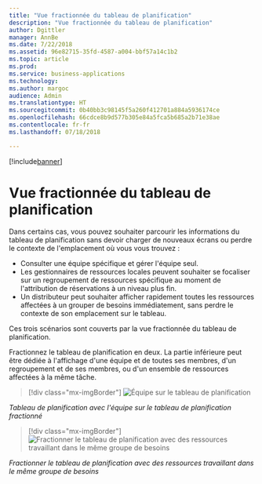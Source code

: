 ```yaml
---
title: "Vue fractionnée du tableau de planification"
description: "Vue fractionnée du tableau de planification"
author: Dgittler
manager: AnnBe
ms.date: 7/22/2018
ms.assetid: 96e82715-35fd-4587-a004-bbf57a14c1b2
ms.topic: article
ms.prod: 
ms.service: business-applications
ms.technology: 
ms.author: margoc
audience: Admin
ms.translationtype: HT
ms.sourcegitcommit: 0b40bb3c98145f5a260f412701a884a5936174ce
ms.openlocfilehash: 66cdce8b9d577b305e84a5fca5b685a2b71e38ae
ms.contentlocale: fr-fr
ms.lasthandoff: 07/18/2018

---
```


[!include[banner](../../../../includes/banner.md)]


#  <a name="schedule-board-split-view"></a>Vue fractionnée du tableau de planification


Dans certains cas, vous pouvez souhaiter parcourir les informations du tableau de planification sans devoir charger de nouveaux écrans ou perdre le contexte de l'emplacement où vous vous trouvez :

*   Consulter une équipe spécifique et gérer l'équipe seul. 
*   Les gestionnaires de ressources locales peuvent souhaiter se focaliser sur un regroupement de ressources spécifique au moment de l'attribution de réservations à un niveau plus fin.
*   Un distributeur peut souhaiter afficher rapidement toutes les ressources affectées à un grouper de besoins immédiatement, sans perdre le contexte de son emplacement sur le tableau.

Ces trois scénarios sont couverts par la vue fractionnée du tableau de planification.

Fractionnez le tableau de planification en deux. La partie inférieure peut être dédiée à l'affichage d'une équipe et de toutes ses membres, d'un regroupement et de ses membres, ou d'un ensemble de ressources affectées à la même tâche.

> [!div class="mx-imgBorder"]
> ![](media/Crew-in-Split-View.png "Équipe sur le tableau de planification")
<!-- picture -->

*Tableau de planification avec l'équipe sur le tableau de planification fractionné*

> [!div class="mx-imgBorder"]
> ![](media/Split-Schedule-Board-Grouped-Bookings.png "Fractionner le tableau de planification avec des ressources travaillant dans le même groupe de besoins")
<!-- picture -->

*Fractionner le tableau de planification avec des ressources travaillant dans le même groupe de besoins*

